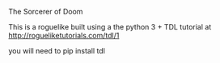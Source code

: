 The Sorcerer of Doom

This is a roguelike built using a the python 3 + TDL tutorial at http://rogueliketutorials.com/tdl/1

you will need to pip install tdl

